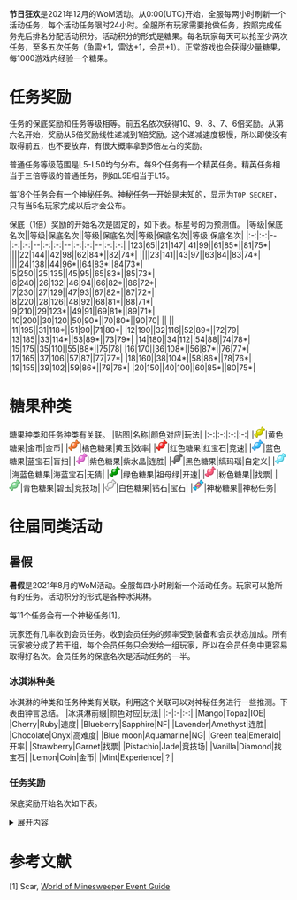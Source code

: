 **节日狂欢**是2021年12月的WoM活动。从0:00(UTC)开始，全服每两小时刷新一个活动任务，每个活动任务限时24小时。全服所有玩家需要抢做任务，按照完成任务先后排名分配活动积分。活动积分的形式是糖果。每名玩家每天可以抢至少两次任务，至多五次任务（鱼雷+1，雷达+1，会员+1）。正常游戏也会获得少量糖果，每1000游戏内经验一个糖果。

# 任务奖励
任务的保底奖励和任务等级相等。前五名依次获得10、9、8、7、6倍奖励。从第六名开始，奖励从5倍奖励线性递减到1倍奖励。这个递减速度极慢，所以即使没有取得前五，也不要放弃，有很大概率拿到5倍左右的奖励。

普通任务等级范围是L5-L50均匀分布。每9个任务有一个精英任务。精英任务相当于三倍等级的普通任务，例如L5E相当于L15。

每18个任务会有一个神秘任务。神秘任务一开始是未知的，显示为`TOP SECRET`，只有当5名玩家完成以后才会公布。

保底（1倍）奖励的开始名次是固定的，如下表。标星号的为预测值。
|等级|保底名次||等级|保底名次||等级|保底名次||等级|保底名次||等级|保底名次|
|:-:|:-:|--|:-:|:-:|--|:-:|:-:|--|:-:|:-:|--|:-:|:-:|
|123|65||21|147||41|99||61|85*||81|75*|
||||22|144||42|98||62|84*||82|74*|
||||23|141||43|97||63|84||83|74*|
||||24|138||44|96*||64|83*||84|73*|
|5|250||25|135||45|95||65|83*||85|73*|
|6|240||26|132||46|94||66|82*||86|72*|
|7|230||27|129||47|93||67|82*||87|72*|
|8|220||28|126||48|92||68|81*||88|71*|
|9|210||29|123*||49|91||69|81*||89|71*|
|10|200||30|120||50|90*||70|80*||90|70|
||
||
|11|195||31|118*||51|90||71|80*|
|12|190||32|116||52|89*||72|79|
|13|185||33|114*||53|89*||73|79*|
|14|180||34|112||54|88||74|78*|
|15|175||35|110||55|88*||75|78|
|16|170||36|108*||56|87*||76|77*|
|17|165||37|106||57|87||77|77*|
|18|160||38|104*||58|86*||78|76*|
|19|155||39|102||59|86*||79|76*|
|20|150||40|100||60|85*||80|75*|

# 糖果种类
糖果种类和任务种类有关联。
|贴图|名称|颜色对应|玩法|
|:-:|:-:|:-:|:-:|
|<img src="https://github.com/putianyi889/Minesweeper-makes-me-happy/blob/main/wiki/images/wom/521.svg" width=20>|黄色糖果|金币|金币|
|<img src="https://github.com/putianyi889/Minesweeper-makes-me-happy/blob/main/wiki/images/wom/522.svg" width=20>|橘色糖果|黄玉|效率|
|<img src="https://github.com/putianyi889/Minesweeper-makes-me-happy/blob/main/wiki/images/wom/523.svg" width=20>|红色糖果|红宝石|竞速|
|<img src="https://github.com/putianyi889/Minesweeper-makes-me-happy/blob/main/wiki/images/wom/524.svg" width=20>|蓝色糖果|蓝宝石|盲扫|
|<img src="https://github.com/putianyi889/Minesweeper-makes-me-happy/blob/main/wiki/images/wom/525.svg" width=20>|紫色糖果|紫水晶|连胜|
|<img src="https://github.com/putianyi889/Minesweeper-makes-me-happy/blob/main/wiki/images/wom/526.svg" width=20>|黑色糖果|缟玛瑙|自定义|
|<img src="https://github.com/putianyi889/Minesweeper-makes-me-happy/blob/main/wiki/images/wom/527.svg" width=20>|海蓝色糖果|海蓝宝石|无猜|
|<img src="https://github.com/putianyi889/Minesweeper-makes-me-happy/blob/main/wiki/images/wom/528.svg" width=20>|绿色糖果|祖母绿|开速|
|<img src="https://github.com/putianyi889/Minesweeper-makes-me-happy/blob/main/wiki/images/wom/529.svg" width=20>|粉色糖果||找票|
|<img src="https://github.com/putianyi889/Minesweeper-makes-me-happy/blob/main/wiki/images/wom/530.svg" width=20>|青色糖果|碧玉|竞技场|
|<img src="https://github.com/putianyi889/Minesweeper-makes-me-happy/blob/main/wiki/images/wom/531.svg" width=20>|白色糖果|钻石|宝石|
|<img src="https://github.com/putianyi889/Minesweeper-makes-me-happy/blob/main/wiki/images/wom/532.svg" width=20>|神秘糖果||神秘任务|

# 往届同类活动
## 暑假
**暑假**是2021年8月的WoM活动。全服每四小时刷新一个活动任务。玩家可以抢所有的任务。活动积分的形式是各种冰淇淋。

每11个任务会有一个神秘任务[1]。

玩家还有几率收到会员任务。收到会员任务的频率受到装备和会员状态加成。所有玩家被分成了若干组，每个会员任务只会发给一组玩家，所以在会员任务中更容易取得好名次。会员任务的保底名次是活动任务的一半。

### 冰淇淋种类
冰淇淋的种类和任务种类有关联，利用这个关联可以对神秘任务进行一些推测。下表由钟言总结。
|冰淇淋前缀|颜色对应|玩法|
|:-|:-|:-:|
|Mango|Topaz|IOE|
|Cherry|Ruby|速度|
|Blueberry|Sapphire|NF|
|Lavender|Amethyst|连胜|
|Chocolate|Onyx|高难度|
|Blue moon|Aquamarine|NG|
|Green tea|Emerald|开率|
|Strawberry|Garnet|找票|
|Pistachio|Jade|竞技场|
|Vanilla|Diamond|找宝石|
|Lemon|Coin|金币|
|Mint|Experience|？|

### 任务奖励
保底奖励开始名次如下表。
<details>
<summary>展开内容</summary>
<table>
<thead>
<tr>
<th align="center">等级</th>
<th align="right">保底名次</th>
</tr>
</thead>
<tbody>
<tr>
<td align="center">4</td>
<td align="right">650</td>
</tr>
<tr>
<td align="center">5</td>
<td align="right">575</td>
</tr>
<tr>
<td align="center">6</td>
<td align="right">500</td>
</tr>
<tr>
<td align="center">7</td>
<td align="right">425</td>
</tr>
<tr>
<td align="center">8</td>
<td align="right">375</td>
</tr>
<tr>
<td align="center">9</td>
<td align="right">325</td>
</tr>
<tr>
<td align="center">10</td>
<td align="right">300</td>
</tr>
<tr>
<td align="center">11</td>
<td align="right">290</td>
</tr>
<tr>
<td align="center">12</td>
<td align="right">280</td>
</tr>
<tr>
<td align="center">13</td>
<td align="right">270</td>
</tr>
<tr>
<td align="center">14</td>
<td align="right">260</td>
</tr>
<tr>
<td align="center">15</td>
<td align="right">250</td>
</tr>
<tr>
<td align="center">16</td>
<td align="right">240</td>
</tr>
<tr>
<td align="center">17</td>
<td align="right">230</td>
</tr>
<tr>
<td align="center">18</td>
<td align="right">220</td>
</tr>
<tr>
<td align="center">19</td>
<td align="right">*210</td>
</tr>
<tr>
<td align="center">20</td>
<td align="right">200</td>
</tr>
<tr>
<td align="center">21</td>
<td align="right">195</td>
</tr>
<tr>
<td align="center">22</td>
<td align="right">*190</td>
</tr>
<tr>
<td align="center">23</td>
<td align="right">185</td>
</tr>
<tr>
<td align="center">24</td>
<td align="right">180</td>
</tr>
<tr>
<td align="center">25</td>
<td align="right">175</td>
</tr>
<tr>
<td align="center">26</td>
<td align="right">170</td>
</tr>
<tr>
<td align="center">27</td>
<td align="right">165</td>
</tr>
<tr>
<td align="center">28</td>
<td align="right">*160</td>
</tr>
<tr>
<td align="center">29</td>
<td align="right">155</td>
</tr>
<tr>
<td align="center">30</td>
<td align="right">150</td>
</tr>
<tr>
<td align="center">31</td>
<td align="right">*148</td>
</tr>
<tr>
<td align="center">32</td>
<td align="right">*145</td>
</tr>
<tr>
<td align="center">33</td>
<td align="right">143</td>
</tr>
<tr>
<td align="center">34</td>
<td align="right">*140</td>
</tr>
<tr>
<td align="center">35</td>
<td align="right">*138</td>
</tr>
<tr>
<td align="center">36</td>
<td align="right">135</td>
</tr>
<tr>
<td align="center">37</td>
<td align="right">*133</td>
</tr>
<tr>
<td align="center">38</td>
<td align="right">*130</td>
</tr>
<tr>
<td align="center">39</td>
<td align="right">128</td>
</tr>
<tr>
<td align="center">40</td>
<td align="right">*125</td>
</tr>
<tr>
<td align="center">41</td>
<td align="right">*123</td>
</tr>
<tr>
<td align="center">42</td>
<td align="right">120</td>
</tr>
<tr>
<td align="center">43</td>
<td align="right">*118</td>
</tr>
<tr>
<td align="center">44</td>
<td align="right">*115</td>
</tr>
<tr>
<td align="center">45</td>
<td align="right">*113</td>
</tr>
<tr>
<td align="center">46</td>
<td align="right">*110</td>
</tr>
<tr>
<td align="center">47</td>
<td align="right">*108</td>
</tr>
<tr>
<td align="center">48</td>
<td align="right">105</td>
</tr>
<tr>
<td align="center">49</td>
<td align="right">*103</td>
</tr>
<tr>
<td align="center">50</td>
<td align="right">*100</td>
</tr>
<tr>
<td align="center">57</td>
<td align="right">96</td>
</tr>
<tr>
<td align="center">60</td>
<td align="right">94</td>
</tr>
<tr>
<td align="center">63</td>
<td align="right">*92</td>
</tr>
<tr>
<td align="center">66</td>
<td align="right">90</td>
</tr>
<tr>
<td align="center">78</td>
<td align="right">83</td>
</tr>
<tr>
<td align="center">87</td>
<td align="right">76</td>
</tr>
<tr>
<td align="center">90</td>
<td align="right">76</td>
</tr>
</tbody>
</table>
<p>*表示预测值</p>
</details>

# 参考文献
[1] Scar, [World of Minesweeper Event Guide](https://docs.google.com/document/d/1M1gIyczkiuuTYh10MOISogctZRExkGadijrIg4X_F4Y/edit)